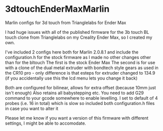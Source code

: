 # 3dtouchEnderMaxMarlin
Marlin configs for 3d touch from Trianglelabs for Ender Max

I had huge issues with all of the published firmware for the 3b touch BL touch clone from Trianglelabs on my Creality Ender Max, so I created my own.

I've included 2 configs here both for Marlin 2.0.8.1 and include the configuration.h for the stock firmware as I made no other changes other than for the bltouch
The first is the stock Ender Max
The second is for use with a clone of the dual metal extruder with bondtech style gears as used in the CR10 pro - only difference is that esteps for extruder changed to 134.9 (if you accidentally use this the lcd menu lets you change it back)

Both are configured for bilinear, allows for extra offset (because 10mm just isn't enough)
Also retains all babystepping etc. You need to add G29 command to your gcode somewhere to enable levelling.
I set to default of 4 probes (i.e. 16 in total) which is slow so included both configuration.h files in case you want to alter it

Please let me know if you want a version of this firmware with different settings, I might be able to accomodate.
